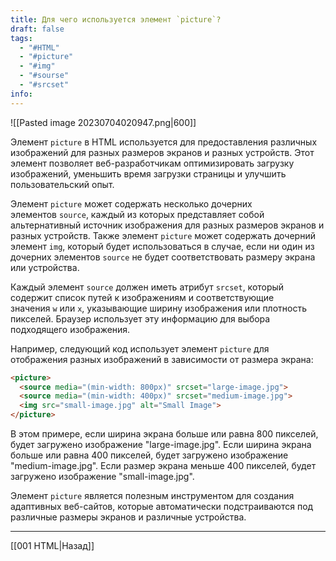 ```yaml
---
title: Для чего используется элемент `picture`?
draft: false
tags:
  - "#HTML"
  - "#picture"
  - "#img"
  - "#sourse"
  - "#srcset"
info:
---
```

![[Pasted image 20230704020947.png|600]]

Элемент `picture` в HTML используется для предоставления различных изображений для разных размеров экранов и разных устройств. Этот элемент позволяет веб-разработчикам оптимизировать загрузку изображений, уменьшить время загрузки страницы и улучшить пользовательский опыт.

Элемент `picture` может содержать несколько дочерних элементов `source`, каждый из которых представляет собой альтернативный источник изображения для разных размеров экранов и разных устройств. Также элемент `picture` может содержать дочерний элемент `img`, который будет использоваться в случае, если ни один из дочерних элементов `source` не будет соответствовать размеру экрана или устройства.

Каждый элемент `source` должен иметь атрибут `srcset`, который содержит список путей к изображениям и соответствующие значения `w` или `x`, указывающие ширину изображения или плотность пикселей. Браузер использует эту информацию для выбора подходящего изображения.

Например, следующий код использует элемент `picture` для отображения разных изображений в зависимости от размера экрана:

```html
<picture>
  <source media="(min-width: 800px)" srcset="large-image.jpg">
  <source media="(min-width: 400px)" srcset="medium-image.jpg">
  <img src="small-image.jpg" alt="Small Image">
</picture>
```

В этом примере, если ширина экрана больше или равна 800 пикселей, будет загружено изображение "large-image.jpg". Если ширина экрана больше или равна 400 пикселей, будет загружено изображение "medium-image.jpg". Если размер экрана меньше 400 пикселей, будет загружено изображение "small-image.jpg".

Элемент `picture` является полезным инструментом для создания адаптивных веб-сайтов, которые автоматически подстраиваются под различные размеры экранов и различные устройства.

---

[[001 HTML|Назад]]